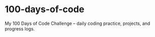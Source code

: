 # 100-days-of-code
My 100 Days of Code Challenge – daily coding practice, projects, and progress logs.

